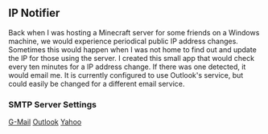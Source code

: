 ## IP Notifier
Back when I was hosting a Minecraft server for some friends on a Windows machine, we would experience periodical public IP address changes. Sometimes this would happen when I was not home to find out and update the IP for those using the server. I created this small app that would check every ten minutes for a IP address change. If there was one detected, it would email me. It is currently configured to use Outlook's service, but could easily be changed for a different email service.

### SMTP Server Settings
[G-Mail](https://support.google.com/mail/answer/7126229?hl=en)
[Outlook](https://support.microsoft.com/en-us/office/pop-imap-and-smtp-settings-for-outlook-com-d088b986-291d-42b8-9564-9c414e2aa040)
[Yahoo](https://help.yahoo.com/kb/pop-access-settings-instructions-yahoo-mail-sln4724.html?guccounter=1&guce_referrer=aHR0cHM6Ly93d3cuZ29vZ2xlLmNvbS8&guce_referrer_sig=AQAAAHtwz7kcqSr_N8j_28VAgNbH1znGzGq8CglWUTdIxkqYi23JtUlzS9-iDINeuHusVudSyeir3ZnDcAQbNyPhXp0HOGUMiY_291scENrOs236v-dFw-FTJ5fS6SviRB1Q-VCpqkqD-rh0PrQlZ0ATq-qVQHdmhJdklx3tH22mwgbi)
